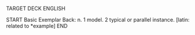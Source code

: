 TARGET DECK
ENGLISH

START
Basic
Exemplar
Back: n. 1 model. 2 typical or parallel instance. [latin: related to *example]
END
